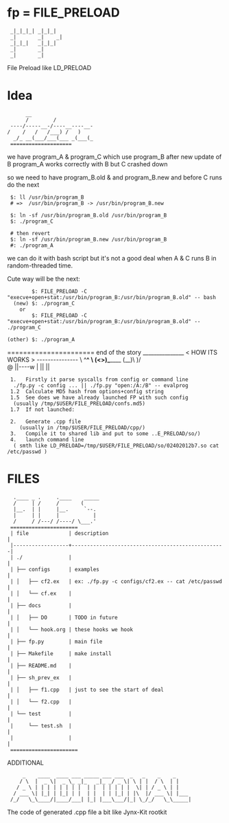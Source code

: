 fp = FILE_PRELOAD
=====
     _|_|_|_| _|_|_|  
     _|       _|    _|
     _|_|_|   _|_|_|  
     _|       _|      
     _|       _|      
File Preload like LD_PRELOAD

Idea
=====
          __                    
          /        /            
     ----/-----__-/----__----__-
	/    /   /   /___) /   )
      _/_ __(___/___(___ _(___(_
     ====================

 we have program_A & program_C  which use program_B
 after new update of B program_A works correctly with B but C crashed down

 so we need to have program_B.old & and program_B.new and before C runs do the next
   
     $: ll /usr/bin/program_B 
     # =>  /usr/bin/program_B -> /usr/bin/program_B.new

     $: ln -sf /usr/bin/program_B.old /usr/bin/program_B
     $: ./program_C

     # then revert
     $: ln -sf /usr/bin/program_B.new /usr/bin/program_B
     #: ./program_A

we can do it with bash script but it's not a good deal when A & C runs B in random-threaded time.

Cute way will be the next:

            $: FILE_PRELOAD -C "execve+open+stat:/usr/bin/program_B:/usr/bin/program_B.old" -- bash
      (new) $: ./program_C
      	or
            $: FILE_PRELOAD -C "execve+open+stat:/usr/bin/program_B:/usr/bin/program_B.old" -- ./program_C
    
    (other) $: ./program_A   
 
======================
end of the story
      _______________ 
     < HOW ITS WORKS >
      --------------- 
	     \   ^__^
	      \  (<>)\_______
	         (__)\       )\/\
	          @ ||----w |
	            ||     ||

     1.   Firstly it parse syscalls from config or command line
	  ./fp.py -c config ... || ./fp.py "open:/A:/B" -- evalprog
     1.2  Calculate MD5 hash from options+config string 
     1.5  See does we have already launched FP with such config
	  (usually /tmp/$USER/FILE_PRELOAD/confs.md5)
     1.7  If not launched:

     2.   Generate .cpp file 
	    (usually in /tmp/$USER/FILE_PRELOAD/cpp/)
     3.   Compile it to shared lib and put to some ..E_PRELOAD/so/)
     4.   launch command line
	  ( smth like LD_PRELOAD=/tmp/$USER/FILE_PRELOAD/so/02402012b7.so cat /etc/passwd )

FILES
=======
      .____ _ .     .____    _____
      /     | /     /       (     
      |__.  | |     |__.     `--. 
      |     | |     |           | 
      /     / /---/ /----/ \___.' 
     ======================
     | file             | description                                      |
     |------------------+--------------------------------------------------|
     | ./               |                                                  |
     | ├── configs      | examples                                         |
     | │   ├── cf2.ex   | ex: ./fp.py -c configs/cf2.ex -- cat /etc/passwd |
     | │   └── cf.ex    |                                                  |
     | ├── docs         |                                                  |
     | │   ├── DO       | TODO in future                                   |
     | │   └── hook.org | these hooks we hook                              |
     | ├── fp.py        | main file                                        |
     | ├── Makefile     | make install                                     |
     | ├── README.md    |                                                  |
     | ├── sh_prev_ex   |                                                  |
     | │   ├── f1.cpp   | just to see the start of deal                    |
     | │   └── f2.cpp   |                                                  |
     | └── test         |                                                  |
     |     └── test.sh  |                                                  |
     |                  |                                                  |
     ======================

ADDITIONAL

         _    ____  ____ ___ _____ ___ ___  _   _    _    _     
        / \  |  _ \|  _ \_ _|_   _|_ _/ _ \| \ | |  / \  | |    
       / _ \ | | | | | | | |  | |  | | | | |  \| | / _ \ | |    
      / ___ \| |_| | |_| | |  | |  | | |_| | |\  |/ ___ \| |___ 
     /_/   \_\____/|____/___| |_| |___\___/|_| \_/_/   \_\_____|


The code of generated .cpp file a bit like Jynx-Kit rootkit
